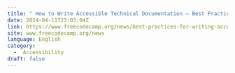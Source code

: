 ```yaml
---
title: " How to Write Accessible Technical Documentation – Best Practices with Examples "
date: 2024-04-11T23:03:04Z
link: https://www.freecodecamp.org/news/best-practices-for-writing-accessible-technical-documentation/?utm_medium=RSS&utm_source=news.12bit.vn
site: www.freecodecamp.org/news
language: English
category:
  -  Accessibility 
draft: false
---
```

